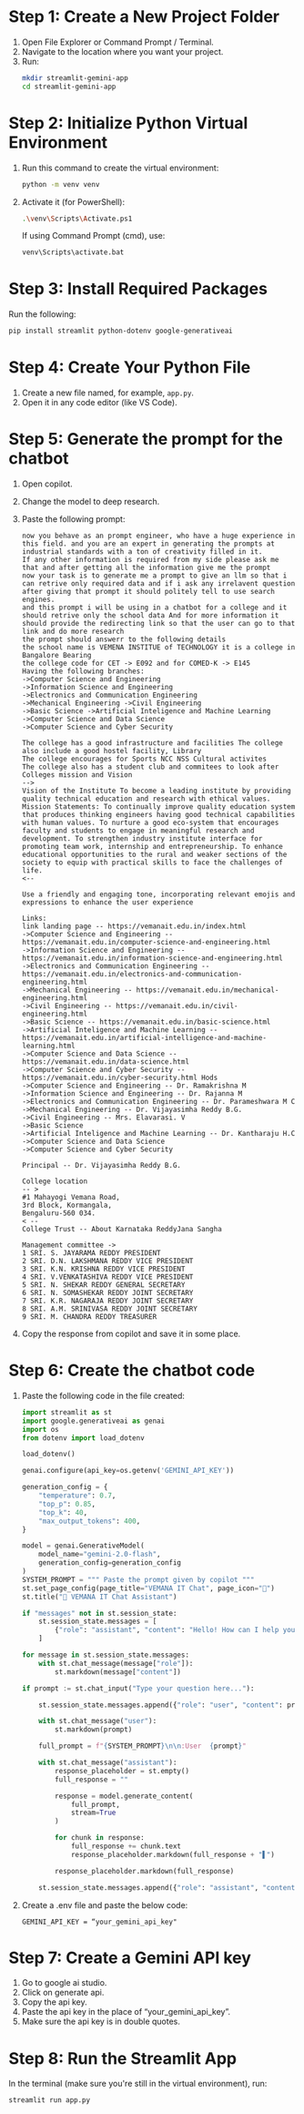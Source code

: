 # Step 1: Create a New Project Folder

1. Open File Explorer or Command Prompt / Terminal.
2. Navigate to the location where you want your project.
3. Run:
   ```bash
   mkdir streamlit-gemini-app
   cd streamlit-gemini-app
   ```

# Step 2: Initialize Python Virtual Environment

1. Run this command to create the virtual environment:
   ```bash
   python -m venv venv
   ```
2. Activate it (for PowerShell):
   ```bash
   .\venv\Scripts\Activate.ps1
   ```
   If using Command Prompt (cmd), use:
   ```bash
   venv\Scripts\activate.bat
   ```

# Step 3: Install Required Packages

Run the following:

```bash
pip install streamlit python-dotenv google-generativeai
```

# Step 4: Create Your Python File

1. Create a new file named, for example, `app.py`.
2. Open it in any code editor (like VS Code).

# Step 5: Generate the prompt for the chatbot

1. Open copilot.
2. Change the model to deep research.
3. Paste the following prompt:

   ```
   now you behave as an prompt engineer, who have a huge experience in this field. and you are an expert in generating the prompts at industrial standards with a ton of creativity filled in it.
   If any other information is required from my side please ask me that and after getting all the information give me the prompt
   now your task is to generate me a prompt to give an llm so that i can retrive only required data and if i ask any irrelavent question after giving that prompt it should politely tell to use search engines.
   and this prompt i will be using in a chatbot for a college and it should retrive only the school data And for more information it should provide the redirecting link so that the user can go to that link and do more research
   the prompt should answerr to the following details
   the school name is VEMENA INSTITUE of TECHNOLOGY it is a college in Bangalore Bearing
   the college code for CET -> E092 and for COMED-K -> E145
   Having the following branches:
   ->Computer Science and Engineering
   ->Information Science and Engineering
   ->Electronics and Communication Engineering
   ->Mechanical Engineering ->Civil Engineering
   ->Basic Science ->Artificial Inteligence and Machine Learning
   ->Computer Science and Data Science
   ->Computer Science and Cyber Security

   The college has a good infrastructure and facilities The college also include a good hostel facility, Library
   The college encourages for Sports NCC NSS Cultural activites
   The college also has a student club and commitees to look after
   Colleges mission and Vision
   -->
   Vision of the Institute To become a leading institute by providing quality technical education and research with ethical values.
   Mission Statements: To continually improve quality education system that produces thinking engineers having good technical capabilities with human values. To nurture a good eco-system that encourages faculty and students to engage in meaningful research and development. To strengthen industry institute interface for promoting team work, internship and entrepreneurship. To enhance educational opportunities to the rural and weaker sections of the society to equip with practical skills to face the challenges of life.
   <--

   Use a friendly and engaging tone, incorporating relevant emojis and expressions to enhance the user experience

   Links:
   link landing page -- https://vemanait.edu.in/index.html
   ->Computer Science and Engineering -- https://vemanait.edu.in/computer-science-and-engineering.html
   ->Information Science and Engineering -- https://vemanait.edu.in/information-science-and-engineering.html
   ->Electronics and Communication Engineering -- https://vemanait.edu.in/electronics-and-communication-engineering.html
   ->Mechanical Engineering -- https://vemanait.edu.in/mechanical-engineering.html
   ->Civil Engineering -- https://vemanait.edu.in/civil-engineering.html
   ->Basic Science -- https://vemanait.edu.in/basic-science.html
   ->Artificial Inteligence and Machine Learning -- https://vemanait.edu.in/artificial-intelligence-and-machine-learning.html
   ->Computer Science and Data Science -- https://vemanait.edu.in/data-science.html
   ->Computer Science and Cyber Security -- https://vemanait.edu.in/cyber-security.html Hods
   ->Computer Science and Engineering -- Dr. Ramakrishna M
   ->Information Science and Engineering -- Dr. Rajanna M
   ->Electronics and Communication Engineering -- Dr. Parameshwara M C
   ->Mechanical Engineering -- Dr. Vijayasimha Reddy B.G.
   ->Civil Engineering -- Mrs. Elavarasi. V
   ->Basic Science
   ->Artificial Inteligence and Machine Learning -- Dr. Kantharaju H.C
   ->Computer Science and Data Science
   ->Computer Science and Cyber Security

   Principal -- Dr. Vijayasimha Reddy B.G.

   College location
   -- >
   #1 Mahayogi Vemana Road,
   3rd Block, Kormangala,
   Bengaluru-560 034.
   < --
   College Trust -- About Karnataka ReddyJana Sangha

   Management committee ->
   1 SRI. S. JAYARAMA REDDY PRESIDENT
   2 SRI. D.N. LAKSHMANA REDDY VICE PRESIDENT
   3 SRI. K.N. KRISHNA REDDY VICE PRESIDENT
   4 SRI. V.VENKATASHIVA REDDY VICE PRESIDENT
   5 SRI. N. SHEKAR REDDY GENERAL SECRETARY
   6 SRI. N. SOMASHEKAR REDDY JOINT SECRETARY
   7 SRI. K.R. NAGARAJA REDDY JOINT SECRETARY
   8 SRI. A.M. SRINIVASA REDDY JOINT SECRETARY
   9 SRI. M. CHANDRA REDDY TREASURER
   ```

4. Copy the response from copilot and save it in some place.

# Step 6: Create the chatbot code

1. Paste the following code in the file created:

   ```python
   import streamlit as st
   import google.generativeai as genai
   import os
   from dotenv import load_dotenv

   load_dotenv()

   genai.configure(api_key=os.getenv('GEMINI_API_KEY'))

   generation_config = {
       "temperature": 0.7,
       "top_p": 0.85,
       "top_k": 40,
       "max_output_tokens": 400,
   }

   model = genai.GenerativeModel(
       model_name="gemini-2.0-flash",
       generation_config=generation_config
   )
   SYSTEM_PROMPT = """ Paste the prompt given by copilot """
   st.set_page_config(page_title="VEMANA IT Chat", page_icon="🤖")
   st.title("🤖 VEMANA IT Chat Assistant")

   if "messages" not in st.session_state:
       st.session_state.messages = [
           {"role": "assistant", "content": "Hello! How can I help you today?"}
       ]

   for message in st.session_state.messages:
       with st.chat_message(message["role"]):
           st.markdown(message["content"])

   if prompt := st.chat_input("Type your question here..."):

       st.session_state.messages.append({"role": "user", "content": prompt})

       with st.chat_message("user"):
           st.markdown(prompt)

       full_prompt = f"{SYSTEM_PROMPT}\n\n:User  {prompt}"

       with st.chat_message("assistant"):
           response_placeholder = st.empty()
           full_response = ""

           response = model.generate_content(
               full_prompt,
               stream=True
           )

           for chunk in response:
               full_response += chunk.text
               response_placeholder.markdown(full_response + "▌")

           response_placeholder.markdown(full_response)

       st.session_state.messages.append({"role": "assistant", "content": full_response})

   ```

2. Create a .env file and paste the below code:

   ```
   GEMINI_API_KEY = “your_gemini_api_key"
   ```

# Step 7: Create a Gemini API key

1. Go to google ai studio.
2. Click on generate api.
3. Copy the api key.
4. Paste the api key in the place of “your_gemini_api_key”.
5. Make sure the api key is in double quotes.

# Step 8: Run the Streamlit App

In the terminal (make sure you're still in the virtual environment), run:

```bash
streamlit run app.py
```
